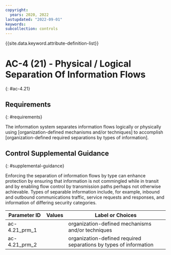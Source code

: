 ```yaml
---
copyright:
  years: 2020, 2022
lastupdated: "2022-09-01"
keywords: 
subcollection: controls
---
```



{{site.data.keyword.attribute-definition-list}}


# AC-4 (21) - Physical / Logical Separation Of Information Flows
{: #ac-4.21}

## Requirements
{: #requirements}

The information system separates information flows logically or physically using [organization-defined mechanisms and/or techniques] to accomplish [organization-defined required separations by types of information].

## Control Supplemental Guidance
{: #supplemental-guidance}

Enforcing the separation of information flows by type can enhance protection by ensuring that information is not commingled while in transit and by enabling flow control by transmission paths perhaps not otherwise achievable. Types of separable information include, for example, inbound and outbound communications traffic, service requests and responses, and information of differing security categories.

| Parameter ID | Values | Label or Choices |
|---|---|---|
| ac-4.21_prm_1 |  | organization-defined mechanisms and/or techniques |
| ac-4.21_prm_2 |  | organization-defined required separations by types of information |